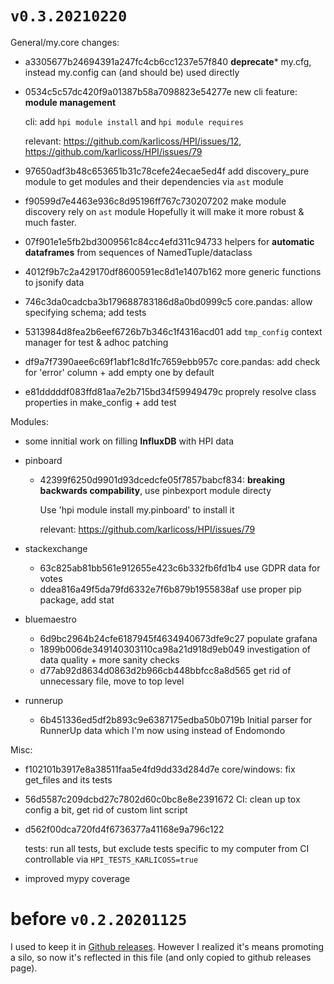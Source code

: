 # `v0.3.20210220`

General/my.core changes:

- a3305677b24694391a247fc4cb6cc1237e57f840 **deprecate*** my.cfg, instead my.config can (and should be) used directly
- 0534c5c57dc420f9a01387b58a7098823e54277e new cli feature: **module management**

    cli: add `hpi module install` and `hpi module requires`

    relevant: https://github.com/karlicoss/HPI/issues/12, https://github.com/karlicoss/HPI/issues/79

- 97650adf3b48c653651b31c78cefe24ecae5ed4f add discovery_pure module to get modules and their dependencies via `ast` module
- f90599d7e4463e936c8d95196ff767c730207202 make module discovery rely on `ast` module
  Hopefully it will make it more robust & much faster.
- 07f901e1e5fb2bd3009561c84cc4efd311c94733 helpers for **automatic dataframes** from sequences of NamedTuple/dataclass
- 4012f9b7c2a429170df8600591ec8d1e1407b162 more generic functions to jsonify data
- 746c3da0cadcba3b179688783186d8a0bd0999c5 core.pandas: allow specifying schema; add tests
- 5313984d8fea2b6eef6726b7b346c1f4316acd01 add `tmp_config` context manager for test & adhoc patching
- df9a7f7390aee6c69f1abf1c8d1fc7659ebb957c core.pandas: add check for 'error' column + add empty one by default
- e81dddddf083ffd81aa7e2b715bd34f59949479c proprely resolve class properties in make_config + add test

Modules:
- some innitial work on filling **InfluxDB** with HPI data

- pinboard
  - 42399f6250d9901d93dcedcfe05f7857babcf834: **breaking backwards compability**, use pinbexport module directy

    Use 'hpi module install my.pinboard' to install it

    relevant: https://github.com/karlicoss/HPI/issues/79

- stackexchange
  - 63c825ab81bb561e912655e423c6b332fb6fd1b4 use GDPR data for votes
  - ddea816a49f5da79fd6332e7f6b879b1955838af use proper pip package, add stat

- bluemaestro
  - 6d9bc2964b24cfe6187945f4634940673dfe9c27 populate grafana
  - 1899b006de349140303110ca98a21d918d9eb049 investigation of data quality + more sanity checks
  - d77ab92d8634d0863d2b966cb448bbfcc8a8d565 get rid of unnecessary file, move to top level

- runnerup
  - 6b451336ed5df2b893c9e6387175edba50b0719b Initial parser for RunnerUp data which I'm now using instead of Endomondo

Misc:
- f102101b3917e8a38511faa5e4fd9dd33d284d7e core/windows: fix get_files and its tests
- 56d5587c209dcbd27c7802d60c0bc8e8e2391672 CI: clean up tox config a bit, get rid of custom lint script
- d562f00dca720fd4f6736377a41168e9a796c122

    tests: run all tests, but exclude tests specific to my computer from CI
    controllable via `HPI_TESTS_KARLICOSS=true`

- improved mypy coverage


# before `v0.2.20201125`

I used to keep it in [Github releases](https://github.com/karlicoss/HPI/releases).
However I realized it's means promoting a silo, so now it's reflected in this file (and only copied to github releases page).
